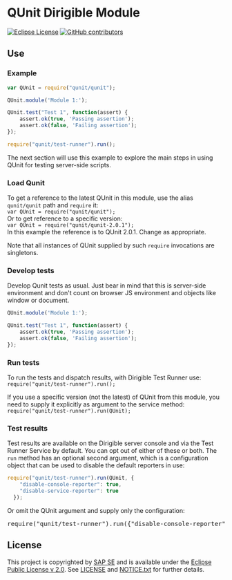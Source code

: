 # QUnit Dirigible Module

[![Eclipse License](http://img.shields.io/badge/license-Eclipse-brightgreen.svg)](LICENSE)
[![GitHub contributors](https://img.shields.io/github/contributors/dirigiblelabs/ext-qunit.svg)](https://github.com/dirigiblelabs/ext-qunit/graphs/contributors)

## Use
### Example
```javascript
var QUnit = require("qunit/qunit");

QUnit.module('Module 1:');

QUnit.test("Test 1", function(assert) {
	assert.ok(true, 'Passing assertion');
	assert.ok(false, 'Failing assertion');
});

require("qunit/test-runner").run();
```

The next section will use this example to explore the main steps in using QUnit for testing server-side scripts.

### Load Qunit
To get a reference to the latest QUnit in this module, use the alias `qunit/qunit` path and `require` it:  
`var QUnit = require("qunit/qunit");`  
Or to get reference to a specific version:  
`var QUnit = require("qunit/qunit-2.0.1");`  
In this example the reference is to QUnit 2.0.1. Change as appropriate.

Note that all instances of QUnit supplied by such `require` invocations are singletons.

### Develop tests
Develop Qunit tests as usual. Just bear in mind that this is server-side environment and don't count on browser JS environment and objects like window or document.  
  
```javascript
QUnit.module('Module 1:');

QUnit.test("Test 1", function(assert) {
	assert.ok(true, 'Passing assertion');
	assert.ok(false, 'Failing assertion');
});
```

### Run tests
To run the tests and dispatch results, with Dirigible Test Runner use:  
`require("qunit/test-runner").run();`  

If you use a specific version (not the latest) of QUnit from this module, you need to supply it explicitly as argument to the service method:  
`require("qunit/test-runner").run(QUnit);`  

### Test results
Test results are available on the Dirigible server console and via the Test Runner Service by default. You can opt out of either of these or both. The `run` method has an optional second argument, which is a configuration object that can be used to disable the default reporters in use:  
```javascript
require("qunit/test-runner").run(QUnit, {
    "disable-console-reporter": true,
    "disable-service-reporter": true
  });
```

Or omit the QUnit argument and supply only the configuration:  
<pre>
require("qunit/test-runner").run({"disable-console-reporter":true});
</pre>

## License

This project is copyrighted by [SAP SE](http://www.sap.com/) and is available under the [Eclipse Public License v 2.0](https://www.eclipse.org/legal/epl-v20.html). See [LICENSE](LICENSE) and [NOTICE.txt](NOTICE.txt) for further details.
